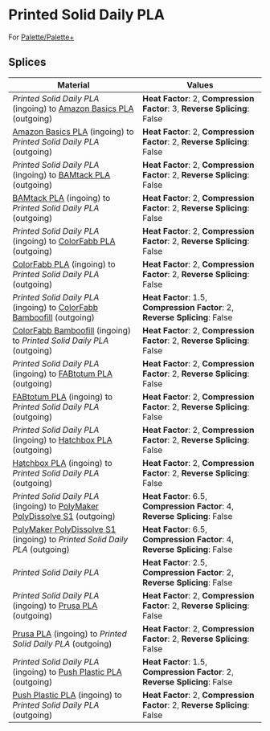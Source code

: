 # Printed Solid Daily PLA

For [Palette/Palette+](palette.md)

## Splices

Material | Values
-------- | ------
_Printed Solid Daily PLA_ (ingoing) to [Amazon Basics PLA](amazon_basics_pla.md) (outgoing) | **Heat Factor**: 2, **Compression Factor**: 3, **Reverse Splicing**: False
[Amazon Basics PLA](amazon_basics_pla.md) (ingoing) to _Printed Solid Daily PLA_ (outgoing) | **Heat Factor**: 2, **Compression Factor**: 2, **Reverse Splicing**: False
_Printed Solid Daily PLA_ (ingoing) to [BAMtack PLA](bamtack_pla.md) (outgoing) | **Heat Factor**: 2, **Compression Factor**: 2, **Reverse Splicing**: False
[BAMtack PLA](bamtack_pla.md) (ingoing) to _Printed Solid Daily PLA_ (outgoing) | **Heat Factor**: 2, **Compression Factor**: 2, **Reverse Splicing**: False
_Printed Solid Daily PLA_ (ingoing) to [ColorFabb PLA](colorfabb_pla.md) (outgoing) | **Heat Factor**: 2, **Compression Factor**: 2, **Reverse Splicing**: False
[ColorFabb PLA](colorfabb_pla.md) (ingoing) to _Printed Solid Daily PLA_ (outgoing) | **Heat Factor**: 2, **Compression Factor**: 2, **Reverse Splicing**: False
_Printed Solid Daily PLA_ (ingoing) to [ColorFabb Bamboofill](colorfabb_bamboofill.md) (outgoing) | **Heat Factor**: 1.5, **Compression Factor**: 2, **Reverse Splicing**: False
[ColorFabb Bamboofill](colorfabb_bamboofill.md) (ingoing) to _Printed Solid Daily PLA_ (outgoing) | **Heat Factor**: 2, **Compression Factor**: 2, **Reverse Splicing**: False
_Printed Solid Daily PLA_ (ingoing) to [FABtotum PLA](fabtotum_pla.md) (outgoing) | **Heat Factor**: 2, **Compression Factor**: 2, **Reverse Splicing**: False
[FABtotum PLA](fabtotum_pla.md) (ingoing) to _Printed Solid Daily PLA_ (outgoing) | **Heat Factor**: 2, **Compression Factor**: 2, **Reverse Splicing**: False
_Printed Solid Daily PLA_ (ingoing) to [Hatchbox PLA](hatchbox_pla.md) (outgoing) | **Heat Factor**: 2, **Compression Factor**: 2, **Reverse Splicing**: False
[Hatchbox PLA](hatchbox_pla.md) (ingoing) to _Printed Solid Daily PLA_ (outgoing) | **Heat Factor**: 2, **Compression Factor**: 2, **Reverse Splicing**: False
_Printed Solid Daily PLA_ (ingoing) to [PolyMaker PolyDissolve S1](polymaker_polydissolve_s1.md) (outgoing) | **Heat Factor**: 6.5, **Compression Factor**: 4, **Reverse Splicing**: False
[PolyMaker PolyDissolve S1](polymaker_polydissolve_s1.md) (ingoing) to _Printed Solid Daily PLA_ (outgoing) | **Heat Factor**: 6.5, **Compression Factor**: 4, **Reverse Splicing**: False
_Printed Solid Daily PLA_ | **Heat Factor**: 2.5, **Compression Factor**: 2, **Reverse Splicing**: False
_Printed Solid Daily PLA_ (ingoing) to [Prusa PLA](prusa_pla.md) (outgoing) | **Heat Factor**: 2, **Compression Factor**: 2, **Reverse Splicing**: False
[Prusa PLA](prusa_pla.md) (ingoing) to _Printed Solid Daily PLA_ (outgoing) | **Heat Factor**: 2, **Compression Factor**: 2, **Reverse Splicing**: False
_Printed Solid Daily PLA_ (ingoing) to [Push Plastic PLA](push_plastic_pla.md) (outgoing) | **Heat Factor**: 1.5, **Compression Factor**: 2, **Reverse Splicing**: False
[Push Plastic PLA](push_plastic_pla.md) (ingoing) to _Printed Solid Daily PLA_ (outgoing) | **Heat Factor**: 2, **Compression Factor**: 2, **Reverse Splicing**: False
